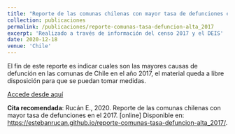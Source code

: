 ```yaml
---
title: "Reporte de las comunas chilenas con mayor tasa de defunciones en el 2017"
collection: publicaciones
permalink: /publicaciones/reporte-comunas-tasa-defuncion-alta_2017
excerpt: 'Realizado a través de información del censo 2017 y el DEIS'
date: 2020-12-18
venue: 'Chile'
---
```


El fin de este reporte es indicar cuales son las mayores causas de defunción en las comunas de Chile en el año 2017, el material queda a libre disposición para que se puedan tomar medidas.

<a href="/reporte-comunas-tasa-defuncion-alta_2017/" target="_blank">Accede desde aquí</a>


**Cita recomendada**: Rucán E., 2020. Reporte de las comunas chilenas con mayor tasa de defunciones en el 2017. [online] Disponible en: <https://estebanrucan.github.io/reporte-comunas-tasa-defuncion-alta_2017/>.
